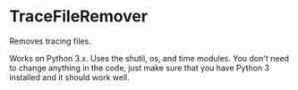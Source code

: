# TraceFileRemover
Removes tracing files. 

Works on Python 3.x. Uses the shutil, os, and time modules. You don't need to change anything in the code, just make sure that you have Python 3 installed and it should work well. 
